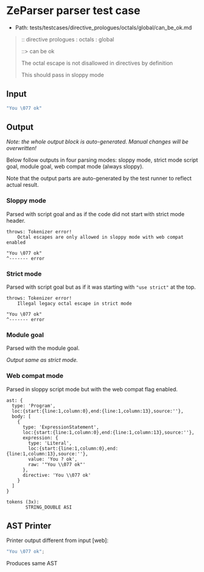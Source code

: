 # ZeParser parser test case

- Path: tests/testcases/directive_prologues/octals/global/can_be_ok.md

> :: directive prologues : octals : global
>
> ::> can be ok
>
> The octal escape is not disallowed in directives by definition
>
> This should pass in sloppy mode

## Input

`````js
"You \077 ok"
`````

## Output

_Note: the whole output block is auto-generated. Manual changes will be overwritten!_

Below follow outputs in four parsing modes: sloppy mode, strict mode script goal, module goal, web compat mode (always sloppy).

Note that the output parts are auto-generated by the test runner to reflect actual result.

### Sloppy mode

Parsed with script goal and as if the code did not start with strict mode header.

`````
throws: Tokenizer error!
    Octal escapes are only allowed in sloppy mode with web compat enabled

"You \077 ok"
^------- error
`````

### Strict mode

Parsed with script goal but as if it was starting with `"use strict"` at the top.

`````
throws: Tokenizer error!
    Illegal legacy octal escape in strict mode

"You \077 ok"
^------- error
`````


### Module goal

Parsed with the module goal.

_Output same as strict mode._

### Web compat mode

Parsed in sloppy script mode but with the web compat flag enabled.

`````
ast: {
  type: 'Program',
  loc:{start:{line:1,column:0},end:{line:1,column:13},source:''},
  body: [
    {
      type: 'ExpressionStatement',
      loc:{start:{line:1,column:0},end:{line:1,column:13},source:''},
      expression: {
        type: 'Literal',
        loc:{start:{line:1,column:0},end:{line:1,column:13},source:''},
        value: 'You ? ok',
        raw: '"You \\077 ok"'
      },
      directive: 'You \\077 ok'
    }
  ]
}

tokens (3x):
       STRING_DOUBLE ASI
`````


## AST Printer

Printer output different from input [web]:

````js
"You \077 ok";
````

Produces same AST
